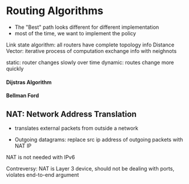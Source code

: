 # Routing Algorithms
- The "Best" path looks different for different implementation
- most of the time, we want to implement the policy

Link state algorithm: all routers have complete topology info
Distance Vector: iterative process of computation exchange info with neighnots

static: router changes slowly over time
dynamic: routes change more quickly

#### Dijstras Algorithm

#### Bellman Ford


## NAT: Network Address Translation
- translates external packets from outside a network

- Outgoing datagrams: replace src ip address of outgoing packets with NAT IP


NAT is not needed with IPv6

Contreversy: NAT is Layer 3 device, should not be dealing with ports, violates end-to-end argument